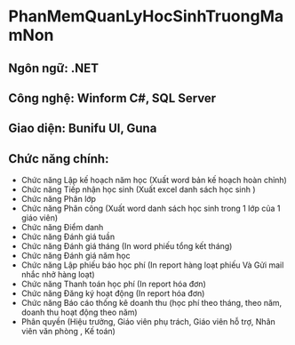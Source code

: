 # PhanMemQuanLyHocSinhTruongMamNon
## Ngôn ngữ: .NET 
## Công nghệ: Winform C#, SQL Server
## Giao diện: Bunifu UI, Guna
## Chức năng chính:
- Chức năng Lập kế hoạch năm học (Xuất word bản kế hoạch hoàn chỉnh)
- Chức năng Tiếp nhận học sinh (Xuất excel danh sách học sinh )
- Chức năng Phân lớp
- Chức năng Phân công (Xuất word danh sách học sinh trong 1 lớp của 1 giáo viên)
- Chức năng Điểm danh
- Chức năng Đánh giá tuần
- Chức năng Đánh giá tháng (In word phiếu tổng kết tháng)
- Chức năng Đánh giá năm học
- Chức năng Lập phiếu báo học phí (In report hàng loạt phiếu Và Gửi mail nhắc nhở hàng loạt)
- Chức năng Thanh toán học phí (In report hóa đơn)
- Chức năng Đăng ký hoạt động (In report hóa đơn)
- Chức năng Báo cáo thống kê doanh thu (học phí theo tháng, theo năm, doanh thu hoạt động theo năm)
- Phân quyền (Hiệu trưởng, Giáo viên phụ trách, Giáo viên hỗ trợ, Nhân viên văn phòng , Kế toán)
